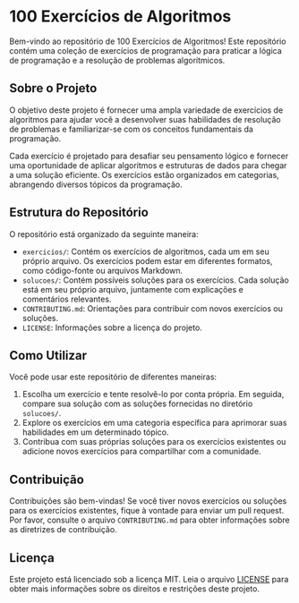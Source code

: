 # 100 Exercícios de Algoritmos

Bem-vindo ao repositório de 100 Exercícios de Algoritmos! Este repositório contém uma coleção de exercícios de programação para praticar a lógica de programação e a resolução de problemas algorítmicos.

## Sobre o Projeto

O objetivo deste projeto é fornecer uma ampla variedade de exercícios de algoritmos para ajudar você a desenvolver suas habilidades de resolução de problemas e familiarizar-se com os conceitos fundamentais da programação.

Cada exercício é projetado para desafiar seu pensamento lógico e fornecer uma oportunidade de aplicar algoritmos e estruturas de dados para chegar a uma solução eficiente. Os exercícios estão organizados em categorias, abrangendo diversos tópicos da programação.

## Estrutura do Repositório

O repositório está organizado da seguinte maneira:

- `exercicios/`: Contém os exercícios de algoritmos, cada um em seu próprio arquivo. Os exercícios podem estar em diferentes formatos, como código-fonte ou arquivos Markdown.
- `solucoes/`: Contém possíveis soluções para os exercícios. Cada solução está em seu próprio arquivo, juntamente com explicações e comentários relevantes.
- `CONTRIBUTING.md`: Orientações para contribuir com novos exercícios ou soluções.
- `LICENSE`: Informações sobre a licença do projeto.

## Como Utilizar

Você pode usar este repositório de diferentes maneiras:

1. Escolha um exercício e tente resolvê-lo por conta própria. Em seguida, compare sua solução com as soluções fornecidas no diretório `solucoes/`.
2. Explore os exercícios em uma categoria específica para aprimorar suas habilidades em um determinado tópico.
3. Contribua com suas próprias soluções para os exercícios existentes ou adicione novos exercícios para compartilhar com a comunidade.

## Contribuição

Contribuições são bem-vindas! Se você tiver novos exercícios ou soluções para os exercícios existentes, fique à vontade para enviar um pull request. Por favor, consulte o arquivo `CONTRIBUTING.md` para obter informações sobre as diretrizes de contribuição.

## Licença

Este projeto está licenciado sob a licença MIT. Leia o arquivo [LICENSE](./LICENSE) para obter mais informações sobre os direitos e restrições deste projeto.
